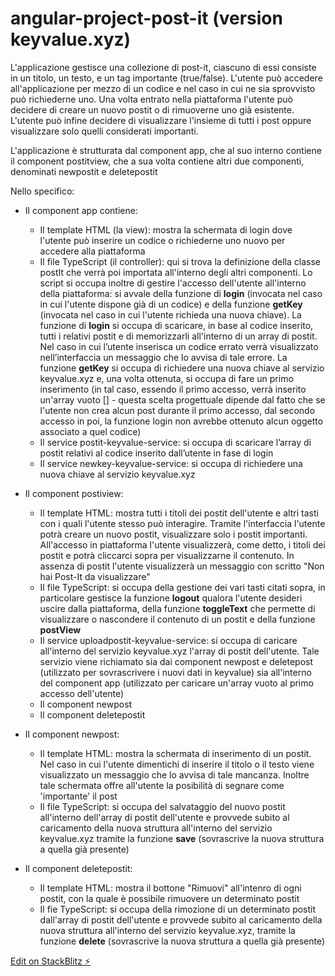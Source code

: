 # angular-project-post-it (version keyvalue.xyz)

L'applicazione gestisce una collezione di post-it, ciascuno di essi consiste in un titolo, un testo, e un tag importante (true/false). L'utente può accedere all'applicazione per mezzo di un codice e nel caso in cui ne sia sprovvisto può richiederne uno. Una volta entrato nella piattaforma l'utente può decidere di creare un nuovo postit o di rimuoverne uno già esistente. L'utente può infine decidere di visualizzare l'insieme di tutti i post oppure visualizzare solo quelli considerati importanti. 

L'applicazione è strutturata dal component app, che al suo interno contiene il component postitview, che a sua volta contiene altri due componenti, denominati newpostit e deletepostit

Nello specifico:

* Il component app contiene:
  * Il template HTML (la view): mostra la schermata di login dove l'utente può inserire un codice o richiederne uno nuovo per accedere alla piattaforma
  * Il file TypeScript (il controller): qui si trova la definizione della classe postIt che verrà poi importata all'interno degli altri componenti. Lo script si occupa inoltre di gestire l'accesso dell'utente all'interno della piattaforma: si avvale della funzione di __login__ (invocata nel caso in cui l'utente dispone già di un codice) e della funzione __getKey__ (invocata nel caso in cui l'utente richieda una nuova chiave). La funzione di __login__ si occupa di scaricare, in base al codice inserito, tutti i relativi postit e di memorizzarli all'interno di un array di postit. Nel caso in cui l’utente inserisca un codice errato verrà visualizzato nell’interfaccia un messaggio che lo avvisa di tale errore. La funzione __getKey__ si occupa di richiedere una nuova chiave al servizio keyvalue.xyz e, una volta ottenuta, si occupa di fare un primo inserimento (in tal caso, essendo il primo accesso, verrà inserito un'array vuoto [] - questa scelta progettuale dipende dal fatto che se l'utente non crea alcun post durante il primo accesso, dal secondo accesso in poi, la funzione login non avrebbe ottenuto alcun oggetto associato a quel codice)
  * Il service postit-keyvalue-service: si occupa di scaricare l’array di postit relativi al codice inserito dall’utente in fase di login 
  * Il service newkey-keyvalue-service: si occupa di richiedere una nuova chiave al servizio keyvalue.xyz

* Il component postiview:
  * Il template HTML: mostra tutti i titoli dei postit dell'utente e altri tasti con i quali l'utente stesso può interagire. Tramite l'interfaccia l'utente potrà creare un nuovo postit, visualizzare solo i postit importanti. All'accesso in piattaforma l'utente visualizzerà, come detto, i titoli dei postit e potrà cliccarci sopra per visualizzarne il contenuto. In assenza di postit l'utente visualizzerà un messaggio con scritto "Non hai Post-It da visualizzare"
  * Il file TypeScript: si occupa della gestione dei vari tasti citati sopra, in particolare gestisce la funzione __logout__ qualora l'utente desideri uscire dalla piattaforma, della funzione __toggleText__ che permette di visualizzare o nascondere il contenuto di un postit e della funzione __postView__
  * Il service uploadpostit-keyvalue-service: si occupa di caricare all'interno del servizio keyvalue.xyz l'array di postit dell'utente. Tale servizio viene richiamato sia dai component newpost e deletepost (utilizzato per sovrascrivere i nuovi dati in keyvalue) sia all'interno del component app (utilizzato per caricare un'array vuoto al primo accesso dell'utente)
  * Il component newpost
  * Il component deletepostit

* Il component newpost:
  * Il template HTML: mostra la schermata di inserimento di un postit. Nel caso in cui l'utente dimentichi di inserire il titolo o il testo viene visualizzato un messaggio che lo avvisa di tale mancanza. Inoltre tale schermata offre all'utente la posibilità di segnare come 'importante' il post
  * Il file TypeScript: si occupa del salvataggio del nuovo postit all'interno dell'array di postit dell'utente e provvede subito al caricamento della nuova struttura all'interno del servizio keyvalue.xyz tramite la funzione __save__ (sovrascrive la nuova struttura a quella già presente) 

* Il component deletepostit:
  * Il template HTML: mostra il bottone "Rimuovi" all'intenro di ogni postit, con la quale è possibile rimuovere un determinato postit
  * Il fie TypeScript: si occupa della rimozione di un determinato postit dall'array di postit dell'utente e provvede subito al caricamento della nuova struttura all'interno del servizio keyvalue.xyz, tramite la funzione __delete__ (sovrascrive la nuova struttura a quella già presente) 



[Edit on StackBlitz ⚡️](https://stackblitz.com/edit/angular-project-post-it)

